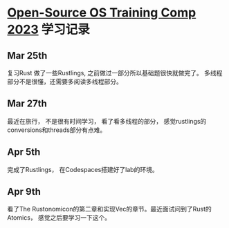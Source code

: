 # [Open-Source OS Training Comp 2023](https://github.com/LearningOS/rust-based-os-comp2023) 学习记录

## Mar 25th
复习Rust
做了一些Rustlings, 之前做过一部分所以基础题很快就做完了。
多线程部分不是很懂，还需要多阅读多线程部分。

## Mar 27th
最近在旅行， 不是很有时间学习， 看了看多线程的部分， 感觉rustlings的conversions和threads部分有点难。

## Apr 5th
完成了Rustlings， 在Codespaces搭建好了lab的环境。

## Apr 9th
看了The Rustonomicon的第二章和实现Vec的章节。最近面试问到了Rust的Atomics， 感觉之后要学习一下这个。
